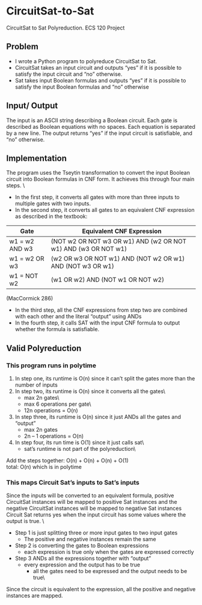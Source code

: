# CircuitSat-to-Sat
CircuitSat to Sat Polyreduction. ECS 120 Project

## Problem
- I wrote a Python program to polyreduce CircuitSat to Sat. 
- CircuitSat takes an input circuit and outputs “yes” if it is possible to satisfy the input circuit and “no” otherwise. 
- Sat takes input Boolean formulas  and outputs “yes” if it is possible to satisfy the input Boolean formulas and “no” otherwise

## Input/ Output
The input is an ASCII string describing a Boolean circuit. Each gate is described as Boolean equations with no spaces. Each equation is separated by a new line. The output returns “yes” if the input circuit is satisfiable, and “no” otherwise.

## Implementation
The program uses the Tseytin transformation to convert the input Boolean circuit into Boolean formulas in CNF form. It achieves this through four main steps. \
- In the first step, it converts all gates with more than three inputs to multiple gates with two inputs.
- In the second step, it converts all gates to an equivalent CNF expression as described in the textbook:

Gate	         |Equivalent CNF Expression
---------------|------------------------------------------
w1 = w2 AND w3 | (NOT w2 OR NOT w3 OR w1) AND (w2 OR NOT w1) AND (w3 OR NOT w1)
w1 = w2 OR w3	 | (w2 OR w3 OR NOT w1) AND (NOT w2 OR w1) AND (NOT w3 OR w1)
w1 = NOT w2	   | (w1 OR w2) AND (NOT w1 OR NOT w2)

(MacCormick 286)
- In the third step, all the CNF expressions from step two are combined with each other and the literal “output” using ANDs
- In the fourth step, it calls SAT with the input CNF formula to output whether the formula is satisfiable.
## Valid Polyreduction
### This program runs in polytime
1.	In step one, its runtime is O(n) since it can’t split the gates more than the number of inputs
2.	In step two, its runtime is O(n) since it converts all the gates\
    -	max 2n gates\
    -	max 6 operations per gate\
    -	12n operations = O(n)
3.	In step three, its runtime is O(n) since it just ANDs all the gates and “output”
    -	max 2n gates
    -	2n – 1 operations = O(n)
4.	In step four, its run time is O(1) since it just calls sat\
    -	sat’s runtime is not part of the polyreduction\

Add the steps together: O(n) + O(n) + O(n) + O(1)\
total: O(n) which is in polytime
### This maps Circuit Sat’s inputs to Sat’s inputs
Since the inputs will be converted to an equivalent formula, positive CircuitSat instances will be mapped to positive Sat instances and the negative CircuitSat instances will be mapped to negative Sat instances\
Circuit Sat returns yes when the input circuit has some values where the output is true. \
-	Step 1 is just splitting three or more input gates to two input gates
    -	The positive and negative instances remain the same
-	Step 2 is converting the gates to Boolean expressions
    -	each expression is true only when the gates are expressed correctly
-	Step 3 ANDs all the expressions together with “output”
    -	every expression and the output has to be true
        -	all the gates need to be expressed and the output needs to be true\

Since the circuit is equivalent to the expression, all the positive and negative instances are mapped.
